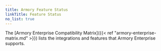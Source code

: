 ```yaml
---
title: Armory Feature Status
linkTitle: Feature Status
no_list: true
---
```


The [Armory Enterprise Compatibility Matrix]({{< ref "armory-enterprise-matrix.md" >}}) lists the integrations and features that Armory Enterprise supports.